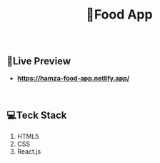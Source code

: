 # 
# <p align='center'>🍝Food App</p>

<br/>


## 🔗Live Preview
- **https://hamza-food-app.netlify.app/**

<br/>

## 💻Teck Stack
1. HTML5
2. CSS
3. React.js
